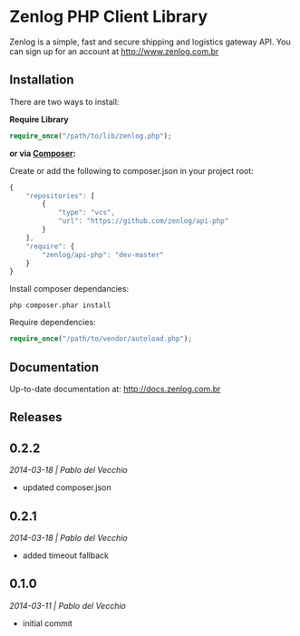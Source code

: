 # Zenlog PHP Client Library

Zenlog is a simple, fast and secure shipping and logistics gateway API. You can sign up for an account at http://www.zenlog.com.br

Installation
------------
There are two ways to install:

 **Require Library**

```php
require_once("/path/to/lib/zenlog.php");
```

**or via [Composer](http://getcomposer.org/):**

Create or add the following to composer.json in your project root:
```javascript
{
    "repositories": [
        {
            "type": "vcs",
            "url": "https://github.com/zenlog/api-php"
        }
    ],
    "require": {
        "zenlog/api-php": "dev-master"
    }
}
```

Install composer dependancies:
```shell
php composer.phar install
```

Require dependencies:
```php
require_once("/path/to/vendor/autoload.php");
```

Documentation
--------------------
Up-to-date documentation at: http://docs.zenlog.com.br


Releases
--------------------
## 0.2.2
*2014-03-18 | Pablo del Vecchio*

- updated composer.json


## 0.2.1
*2014-03-18 | Pablo del Vecchio*

- added timeout fallback


## 0.1.0
*2014-03-11 | Pablo del Vecchio*

- initial commit
